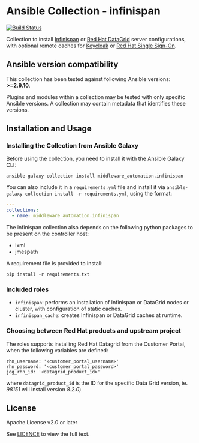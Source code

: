 # Ansible Collection - infinispan

[![Build Status](https://github.com/ansible-middleware/infinispan/workflows/CI/badge.svg?branch=main)](https://github.com/ansible-middleware/infinispan/actions/workflows/ci.yml)


Collection to install [Infinispan](https://infinispan.org/) or [Red Hat DataGrid](https://www.redhat.com/en/technologies/jboss-middleware/data-grid) server configurations, with optional remote caches for [Keycloak](https://www.keycloak.org/) or [Red Hat Single Sign-On](https://access.redhat.com/products/red-hat-single-sign-on). 

<!--start requires_ansible-->
## Ansible version compatibility

This collection has been tested against following Ansible versions: **>=2.9.10**.

Plugins and modules within a collection may be tested with only specific Ansible versions. A collection may contain metadata that identifies these versions.
<!--end requires_ansible-->

## Installation and Usage

### Installing the Collection from Ansible Galaxy

Before using the collection, you need to install it with the Ansible Galaxy CLI:

    ansible-galaxy collection install middleware_automation.infinispan

You can also include it in a `requirements.yml` file and install it via `ansible-galaxy collection install -r requirements.yml`, using the format:

```yaml
---
collections:
  - name: middleware_automation.infinispan
```

The infinispan collection also depends on the following python packages to be present on the controller host:

* lxml
* jmespath

A requirement file is provided to install:

    pip install -r requirements.txt


### Included roles

* `infinispan`: performs an installation of Infinispan or DataGrid nodes or cluster, with configuration of static caches.
* `infinispan_cache`: creates Infinispan or DataGrid caches at runtime.


### Choosing between Red Hat products and upstream project

The roles supports installing Red Hat Datagrid from the Customer Portal, when the following variables are defined:

```
rhn_username: '<customer_portal_username>'
rhn_password: '<customer_portal_password>'
jdg_rhn_id: '<datagrid_product_id>'
```

where `datagrid_product_id` is the ID for the specific Data Grid version, ie. _98151_ will install version _8.2.0_)


## License

Apache License v2.0 or later

See [LICENCE](LICENSE) to view the full text.

